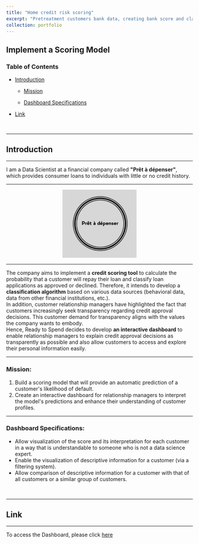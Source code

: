 ```yaml
---
title: "Home credit risk scoring"
excerpt: "Pretreatment customers bank data, creating bank score and classification model, developing a Streamlit Dashboard to present the customer loan approval and deployed on streamlit cloud platform. <br> <br> <br/><img src='/images/home_credit_logo.jpeg'>"
collection: portfolio
---
```


## Implement a Scoring Model

### Table of Contents

- <a href="#C1">Introduction</a>

    - <a href="#C1.1">Mission</a>

    - <a href="#C1.2">Dashboard Specifications</a>

- <a href="#C2">Link</a>

<br>

***
## <a name="C1">Introduction</a>
***

I am a Data Scientist at a financial company called **"Prêt à dépenser"**, which provides consumer loans to individuals with little or no credit history.

***
<p align="center">    
    <img src="/images/pret_logo.png" width="200"  alt="Ready to Spend"/>    
</p>

***

The company aims to implement a **credit scoring tool** to calculate the probability that a customer will repay their loan and classify loan applications as approved or declined. Therefore, it intends to develop a **classification algorithm** based on various data sources (behavioral data, data from other financial institutions, etc.).<br>
In addition, customer relationship managers have highlighted the fact that customers increasingly seek transparency regarding credit approval decisions. This customer demand for transparency aligns with the values the company wants to embody.<br>
Hence, Ready to Spend decides to develop **an interactive dashboard** to enable relationship managers to explain credit approval decisions as transparently as possible and also allow customers to access and explore their personal information easily.

***

### <a name="C1.1">Mission:</a> 

1. Build a scoring model that will provide an automatic prediction of a customer's likelihood of default.
2. Create an interactive dashboard for relationship managers to interpret the model's predictions and enhance their understanding of customer profiles.

***

### <a name="C1.2">Dashboard Specifications:</a> 

* Allow visualization of the score and its interpretation for each customer in a way that is understandable to someone who is not a data science expert.
* Enable the visualization of descriptive information for a customer (via a filtering system).
* Allow comparison of descriptive information for a customer with that of all customers or a similar group of customers.

<br>

***
## <a name="C2">Link</a>
***

To access the Dashboard, please click [here](https://huabbouchi-p7-home-credit-risk-dashboard-main-9dpela.streamlitapp.com/)
